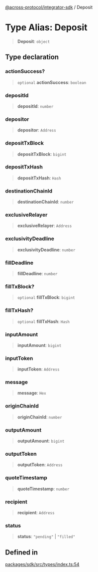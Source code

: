 [@across-protocol/integrator-sdk](../README.md) / Deposit

# Type Alias: Deposit

> **Deposit**: `object`

## Type declaration

### actionSuccess?

> `optional` **actionSuccess**: `boolean`

### depositId

> **depositId**: `number`

### depositor

> **depositor**: `Address`

### depositTxBlock

> **depositTxBlock**: `bigint`

### depositTxHash

> **depositTxHash**: `Hash`

### destinationChainId

> **destinationChainId**: `number`

### exclusiveRelayer

> **exclusiveRelayer**: `Address`

### exclusivityDeadline

> **exclusivityDeadline**: `number`

### fillDeadline

> **fillDeadline**: `number`

### fillTxBlock?

> `optional` **fillTxBlock**: `bigint`

### fillTxHash?

> `optional` **fillTxHash**: `Hash`

### inputAmount

> **inputAmount**: `bigint`

### inputToken

> **inputToken**: `Address`

### message

> **message**: `Hex`

### originChainId

> **originChainId**: `number`

### outputAmount

> **outputAmount**: `bigint`

### outputToken

> **outputToken**: `Address`

### quoteTimestamp

> **quoteTimestamp**: `number`

### recipient

> **recipient**: `Address`

### status

> **status**: `"pending"` \| `"filled"`

## Defined in

[packages/sdk/src/types/index.ts:54](https://github.com/across-protocol/toolkit/blob/0408e9d38e7f5e4687131c33ea4b58d12a946b0d/packages/sdk/src/types/index.ts#L54)
